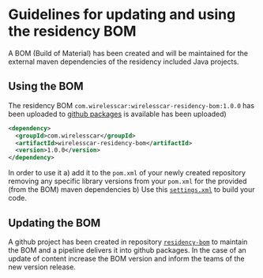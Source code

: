 # Guidelines for updating and using the residency BOM

A BOM (Build of Material) has been created and will be maintained for the external maven dependencies of the residency included Java projects.

## Using the BOM

The residency BOM `com.wirelesscar:wirelesscar-residency-bom:1.0.0` has been uploaded to [github packages](https://github.com/cariad-cloud/maven/packages/1520201) is available has been uploaded) 

```XML
<dependency>
  <groupId>com.wirelesscar</groupId>
  <artifactId>wirelesscar-residency-bom</artifactId>
  <version>1.0.0</version>
</dependency>
```
In order to use it
a) add it to the `pom.xml` of your newly created repository removing any specific library versions from your `pom.xml` for the provided (from the BOM) maven dependencies 
b) Use this [`settings.xml`](https://github.com/cariad-cloud/residency-docs/blob/main/how-to-docs/using-github-packages-with-maven.md) to build your code.


## Updating the BOM

A github project has been created in repository [`residency-bom`](https://github.com/cariad-cloud/residency-bom) to maintain the BOM and a pipeline delivers it into github packages. In the case of an update of content increase the BOM version and inform the teams of the new version release. 